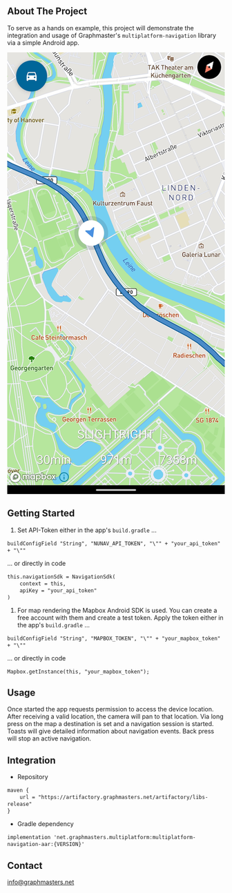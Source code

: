 ## About The Project

To serve as a hands on example, this project will demonstrate the integration and usage of Graphmaster's `multiplatform-navigation` library via a simple Android app.

![Preview](https://github.com/Graphmasters/navigation-android-example/blob/main/preview.png)

## Getting Started

1. Set API-Token either in the app's `build.gradle` ...
```
buildConfigField "String", "NUNAV_API_TOKEN", "\"" + "your_api_token" + "\""
```
... or directly in code
```
this.navigationSdk = NavigationSdk(
    context = this,
    apiKey = "your_api_token"
)
```

1. For map rendering the Mapbox Android SDK is used. You can create a free account with them and create a test token. Apply the token either in the app's `build.gradle` ...
```
buildConfigField "String", "MAPBOX_TOKEN", "\"" + "your_mapbox_token" + "\""
```
... or directly in code
```
Mapbox.getInstance(this, "your_mapbox_token");
```

## Usage
Once started the app requests permission to access the device location. After receiving a valid location, the camera will pan to that location.
Via long press on the map a destination is set and a navigation session is started. Toasts will give detailed information about navigation events.
Back press will stop an active navigation.

## Integration

* Repository
```
maven {
    url = "https://artifactory.graphmasters.net/artifactory/libs-release"
}
```

* Gradle dependency
```
implementation 'net.graphmasters.multiplatform:multiplatform-navigation-aar:{VERSION}'
```

## Contact
info@graphmasters.net

